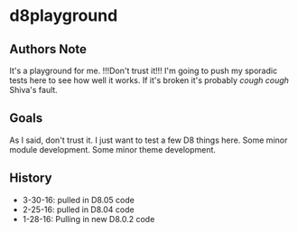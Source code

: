 # d8playground

## Authors Note
It's a playground for me.  !!!Don't trust it!!!  I'm going to push my sporadic tests here to see how well it works.  If it's broken it's probably *cough cough* Shiva's fault.

## Goals
As I said, don't trust it.  I just want to test a few D8 things here.  Some minor module development.  Some minor theme development.


## History
* 3-30-16: pulled in D8.05 code
* 2-25-16: pulled in D8.04 code
* 1-28-16: Pulling in new D8.0.2 code

